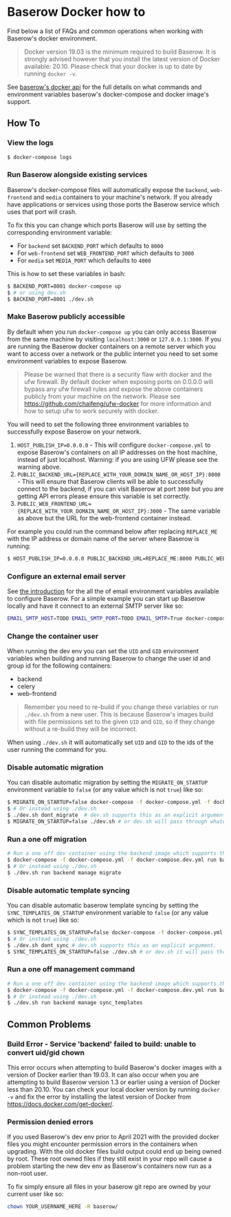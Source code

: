 # Baserow Docker how to

Find below a list of FAQs and common operations when working with Baserow's docker
environment.

> Docker version 19.03 is the minimum required to build Baserow. It is strongly
> advised however that you install the latest version of Docker available: 20.10.
> Please check that your docker is up to date by running `docker -v`.

See [baserow's docker api](../reference/baserow-docker-api.md) for the full details on
what commands and environment variables baserow's docker-compose and docker image's
support.

## How To

### View the logs

```bash
$ docker-compose logs 
```

### Run Baserow alongside existing services

Baserow's docker-compose files will automatically expose the `backend`, `web-frontend`
and `media` containers to your machine's network. If you already have applications or
services using those ports the Baserow service which uses that port will crash.

To fix this you can change which ports Baserow will use by setting the corresponding
environment variable:

- For `backend` set `BACKEND_PORT` which defaults to `8000`
- For `web-frontend` set `WEB_FRONTEND_PORT` which defaults to `3000`
- For `media` set `MEDIA_PORT` which defaults to `4000`

This is how to set these variables in bash:

```bash
$ BACKEND_PORT=8001 docker-compose up 
$ # or using dev.sh
$ BACKEND_PORT=8001 ./dev.sh
```

### Make Baserow publicly accessible

By default when you run `docker-compose up` you can only access Baserow from the same
machine by visiting `localhost:3000` or `127.0.0.1:3000`. If you are running the Baserow
docker containers on a remote server which you want to access over a network or the
public internet you need to set some environment variables to expose Baserow.

> Please be warned that there is a security flaw with docker and the ufw firewall.
> By default docker when exposing ports on 0.0.0.0 will bypass any ufw firewall rules
> and expose the above containers publicly from your machine on the network. Please see
> https://github.com/chaifeng/ufw-docker for more information and how to setup ufw to
> work securely with docker.

You will need to set the following three environment variables to successfully expose
Baserow on your network.

1. `HOST_PUBLISH_IP=0.0.0.0` - This will configure `docker-compose.yml` to expose
   Baserow's containers on all IP addresses on the host machine, instead of just
   localhost. Warning: if you are using UFW please see the warning above.
2. `PUBLIC_BACKEND_URL={REPLACE_WITH_YOUR_DOMAIN_NAME_OR_HOST_IP}:8000` - This will
   ensure that Baserow clients will be able to successfully connect to the backend,
   if you can visit Baserow at port `3000` but you are getting API errors please ensure
   this variable is set correctly.
3. `PUBLIC_WEB_FRONTEND_URL={REPLACE_WITH_YOUR_DOMAIN_NAME_OR_HOST_IP}:3000` - The same
   variable as above but the URL for the web-frontend container instead.
   
For example you could run the command below after replacing `REPLACE_ME` with the
IP address or domain name of the server where Baserow is running:

```bash
$ HOST_PUBLISH_IP=0.0.0.0 PUBLIC_BACKEND_URL=REPLACE_ME:8000 PUBLIC_WEB_FRONTEND_URL=REPLACE_ME:3000 docker-compose up 
```

### Configure an external email server

See [the introduction](../getting-started/introduction.md) for the all the of email
environment variables available to configure Baserow. For a simple example you can start
up Baserow locally and have it connect to an external SMTP server like so:

```bash
EMAIL_SMTP_HOST=TODO EMAIL_SMTP_PORT=TODO EMAIL_SMTP=True docker-compose up
```

### Change the container user

When running the dev env you can set the `UID` and `GID` environment variables when
building and running Baserow to change the user id and group id for the following
containers:

- backend
- celery
- web-frontend

> Remember you need to re-build if you change these variables or run `./dev.sh` from a
> new user.
> This is because Baserow's images build with file permissions set to the
> given `UID` and `GID`, so if they change without a re-build they will be incorrect.

When using `./dev.sh` it will automatically set `UID` and `GID` to the ids of the user
running the command for you.

### Disable automatic migration

You can disable automatic migration by setting the `MIGRATE_ON_STARTUP` environment
variable to `false` (or any value which is not `true`) like so:

```bash
$ MIGRATE_ON_STARTUP=false docker-compose -f docker-compose.yml -f docker-compose.dev.yml up -d
$ # Or instead using ./dev.sh 
$ ./dev.sh dont_migrate  # dev.sh supports this as an explicit argument.
$ MIGRATE_ON_STARTUP=false ./dev.sh # or dev.sh will pass through whatever you have set. 
```

### Run a one off migration

```bash
# Run a one off dev container using the backend image which supports the "manage" command like so:
$ docker-compose -f docker-compose.yml -f docker-compose.dev.yml run backend manage migrate
$ # Or instead using ./dev.sh 
$ ./dev.sh run backend manage migrate
```

### Disable automatic template syncing

You can disable automatic baserow template syncing by setting the
`SYNC_TEMPLATES_ON_STARTUP` environment variable to `false` (or any value which is
not `true`) like so:

```bash
$ SYNC_TEMPLATES_ON_STARTUP=false docker-compose -f docker-compose.yml -f docker-compose.dev.yml up -d
$ # Or instead using ./dev.sh 
$ ./dev.sh dont_sync # dev.sh supports this as an explicit argument.
$ SYNC_TEMPLATES_ON_STARTUP=false ./dev.sh # or dev.sh it will pass through whatever you have set. 
```

### Run a one off management command

```bash
# Run a one off dev container using the backend image which supports the "manage" command like so:
$ docker-compose -f docker-compose.yml -f docker-compose.dev.yml run backend manage sync_templates 
$ # Or instead using ./dev.sh 
$ ./dev.sh run backend manage sync_templates 
```

## Common Problems

### Build Error - Service 'backend' failed to build: unable to convert uid/gid chown

This error occurs when attempting to build Baserow's docker images with a version of
Docker earlier than 19.03. It can also occur when you are attempting to build Baserow
version 1.3 or earlier using a version of Docker less than 20.10. You can check your
local docker version by running `docker -v` and fix the error by installing the latest
version of Docker from https://docs.docker.com/get-docker/.

### Permission denied errors

If you used Baserow's dev env prior to April 2021 with the provided docker files you
might encounter permission errors in the containers when upgrading. With the old docker
files build output could end up being owned by root. These root owned files if they
still exist in your repo will cause a problem starting the new dev env as Baserow's
containers now run as a non-root user.

To fix simply ensure all files in your baserow git repo are owned by your current user
like so:

```bash
chown YOUR_USERNAME_HERE -R baserow/
```